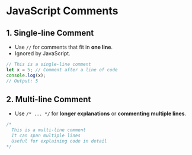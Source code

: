 # JavaScript Comments

## 1. Single-line Comment

* Use `//` for comments that fit in **one line**.
* Ignored by JavaScript.

```javascript
// This is a single-line comment
let x = 5; // Comment after a line of code
console.log(x);
// Output: 5
```

## 2. Multi-line Comment

* Use `/* ... */` for **longer explanations** or **commenting multiple lines**.

```javascript
/*
  This is a multi-line comment
  It can span multiple lines
  Useful for explaining code in detail
*/
```

